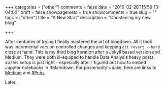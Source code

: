 +++
categories = ["other"]
comments = false
date = "2019-02-28T15:59:13-04:00"
draft = false
showpagemeta = true
showcomments = true
slug = ""
tags = ["other"]
title = "A New Start"
description = "Christening my new blog"

+++

After centuries of trying I finally mastered the art of blogdown. All it took was incremental version controlled changes and keeping `git revert --hard` close at hand. This is my third blog iteration after a Jekyll based version and Medium. They were both ill-equiped to handle Data Analysis heavy posts, so this setup is just right - especially after I figured out how to embed Jupyter notebooks in RMarkdown. For posteriority's sake, here are links to [Medium](https://medium.com/@gorafle) and [RPubs](https://rpubs.com/gfleetwood).

Later.
